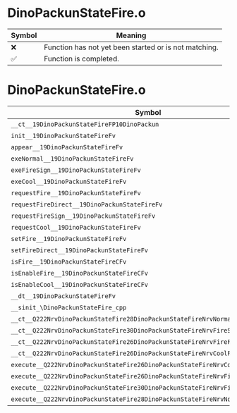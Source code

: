 # DinoPackunStateFire.o
| Symbol | Meaning 
| ------------- | ------------- 
| :x: | Function has not yet been started or is not matching. 
| :white_check_mark: | Function is completed. 


# DinoPackunStateFire.o
| Symbol | Decompiled? |
| ------------- | ------------- |
| `__ct__19DinoPackunStateFireFP10DinoPackun` | :x: |
| `init__19DinoPackunStateFireFv` | :x: |
| `appear__19DinoPackunStateFireFv` | :x: |
| `exeNormal__19DinoPackunStateFireFv` | :x: |
| `exeFireSign__19DinoPackunStateFireFv` | :x: |
| `exeCool__19DinoPackunStateFireFv` | :x: |
| `requestFire__19DinoPackunStateFireFv` | :x: |
| `requestFireDirect__19DinoPackunStateFireFv` | :x: |
| `requestFireSign__19DinoPackunStateFireFv` | :x: |
| `requestCool__19DinoPackunStateFireFv` | :x: |
| `setFire__19DinoPackunStateFireFv` | :x: |
| `setFireDirect__19DinoPackunStateFireFv` | :x: |
| `isFire__19DinoPackunStateFireCFv` | :x: |
| `isEnableFire__19DinoPackunStateFireCFv` | :x: |
| `isEnableCool__19DinoPackunStateFireCFv` | :x: |
| `__dt__19DinoPackunStateFireFv` | :x: |
| `__sinit_\DinoPackunStateFire_cpp` | :x: |
| `__ct__Q222NrvDinoPackunStateFire28DinoPackunStateFireNrvNormalFv` | :x: |
| `__ct__Q222NrvDinoPackunStateFire30DinoPackunStateFireNrvFireSignFv` | :x: |
| `__ct__Q222NrvDinoPackunStateFire26DinoPackunStateFireNrvFireFv` | :x: |
| `__ct__Q222NrvDinoPackunStateFire26DinoPackunStateFireNrvCoolFv` | :x: |
| `execute__Q222NrvDinoPackunStateFire26DinoPackunStateFireNrvCoolCFP5Spine` | :x: |
| `execute__Q222NrvDinoPackunStateFire26DinoPackunStateFireNrvFireCFP5Spine` | :x: |
| `execute__Q222NrvDinoPackunStateFire30DinoPackunStateFireNrvFireSignCFP5Spine` | :x: |
| `execute__Q222NrvDinoPackunStateFire28DinoPackunStateFireNrvNormalCFP5Spine` | :x: |
